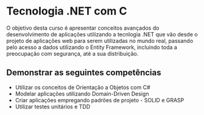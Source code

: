 # Tecnologia .NET com C #

O objetivo desta curso é apresentar conceitos avançados do desenvolvimento de aplicações utilizando a tecnlogia .NET que vão desde o projeto de aplicações web para serem utilizadas no mundo real, passando pelo acesso a dados utilizando o Entity Framework, incluindo toda a preocupação com segurança, até a sua distribuição.

## Demonstrar as seguintes competências 

* Utilizar os conceitos de Orientação a Objetos com C#
* Modelar aplicações utilizando Domain-Driven Design
* Criar aplicações empregando padrões de projeto - SOLID e GRASP
* Utilizar testes unitários e TDD